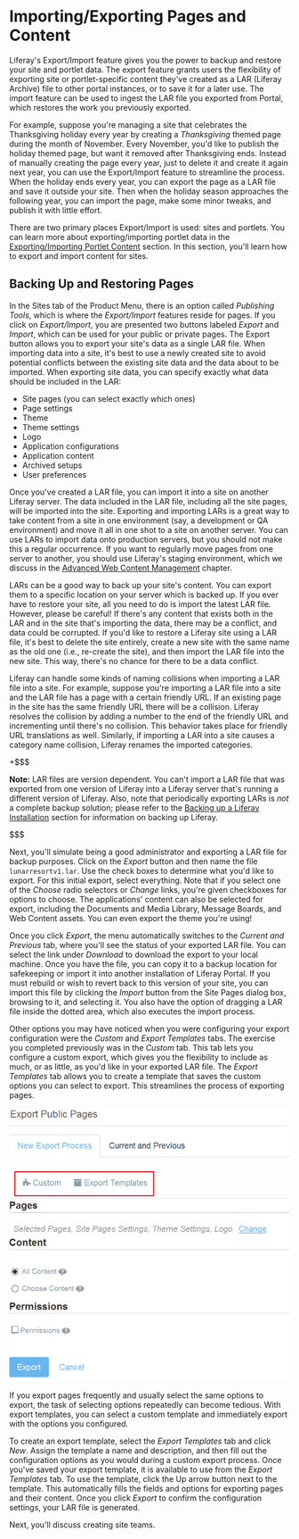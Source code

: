 # Importing/Exporting Pages and Content

Liferay's Export/Import feature gives you the power to backup and restore your
site and portlet data. The export feature grants users the flexibility of
exporting site or portlet-specific content they've created as a LAR (Liferay
Archive) file to other portal instances, or to save it for a later use. The
import feature can be used to ingest the LAR file you exported from Portal,
which restores the work you previously exported.

For example, suppose you're managing a site that celebrates the Thanksgiving
holiday every year by creating a *Thanksgiving* themed page during the month of
November. Every November, you'd like to publish the holiday themed page, but
want it removed after Thanksgiving ends. Instead of manually creating the page
every year, just to delete it and create it again next year, you can use the
Export/Import feature to streamline the process. When the holiday ends every
year, you can export the page as a LAR file and save it outside your site. Then
when the holiday season approaches the following year, you can import the page,
make some minor tweaks, and publish it with little effort.

There are two primary places Export/Import is used: sites and portlets. You can
learn more about exporting/importing portlet data in the
[Exporting/Importing Portlet Content](/discover/portal/-/knowledge_base/7-0/exporting-importing-portlet-content)
section. In this section, you'll learn how to export and import content for
sites.

## Backing Up and Restoring Pages

In the Sites tab of the Product Menu, there is an option called *Publishing
Tools*, which is where the *Export/Import* features reside for pages. If you
click on *Export/Import*, you are presented two buttons labeled *Export* and
*Import*, which can be used for your public or private pages. The Export button
allows you to export your site's data as a single LAR file. When importing data
into a site, it's best to use a newly created site to avoid potential conflicts
between the existing site data and the data about to be imported. When exporting
site data, you can specify exactly what data should be included in the LAR:

- Site pages (you can select exactly which ones)
- Page settings
- Theme
- Theme settings
- Logo
- Application configurations
- Application content
- Archived setups
- User preferences

Once you've created a LAR file, you can import it into a site on another Liferay
server. The data included in the LAR file, including all the site pages, will
be imported into the site. Exporting and importing LARs is a great way to take
content from a site in one environment (say, a development or QA environment)
and move it all in one shot to a site on another server. You can use LARs to
import data onto production servers, but you should not make this a regular
occurrence. If you want to regularly move pages from one server to another, you
should use Liferay's staging environment, which we discuss in the
[Advanced Web Content Management](/discover/portal/-/knowledge_base/6-2/advanced-web-content-management)
chapter.

LARs can be a good way to back up your site's content. You can export them to a
specific location on your server which is backed up. If you ever have to restore
your site, all you need to do is import the latest LAR file. However, please be
careful! If there's any content that exists both in the LAR and in the site
that's importing the data, there may be a conflict, and data could be
corrupted.  If you'd like to restore a Liferay site using a LAR file, it's best
to delete the site entirely, create a new site with the same name as the old
one (i.e., re-create the site), and then import the LAR file into the new site.
This way, there's no chance for there to be a data conflict.

Liferay can handle some kinds of naming collisions when importing a LAR file
into a site. For example, suppose you're importing a LAR file into a site and
the LAR file has a page with a certain friendly URL. If an existing page in the
site has the same friendly URL there will be a collision. Liferay resolves the
collision by adding a number to the end of the friendly URL and incrementing
until there's no collision. This behavior takes place for friendly URL
translations as well. Similarly, if importing a LAR into a site causes a
category name collision, Liferay renames the imported categories.

+$$$

**Note:** LAR files are version dependent. You can't import a LAR file that was
exported from one version of Liferay into a Liferay server that's running a
different version of Liferay. Also, note that periodically exporting LARs is
*not* a complete backup solution; please refer to the
[Backing up a Liferay Installation](/discover/deployment/-/knowledge_base/6-2/backing-up-a-liferay-installation)
section for information on backing up Liferay.

$$$

Next, you'll simulate being a good administrator and exporting a LAR file for
backup purposes. Click on the *Export* button and then name the file
`lunarresortv1.lar`. Use the check boxes to determine what you'd like to export.
For this initial export, select everything. Note that if you select one of the
*Choose* radio selectors or *Change* links, you're given checkboxes for options
to choose. The applications' content can also be selected for export, including
the Documents and Media Library, Message Boards, and Web Content assets. You can
even export the theme you're using!

Once you click *Export*, the menu automatically switches to the *Current and
Previous* tab, where you'll see the status of your exported LAR file. You can
select the link under *Download* to download the export to your local machine.
Once you have the file, you can copy it to a backup location for safekeeping or
import it into another installation of Liferay Portal. If you must rebuild or
wish to revert back to this version of your site, you can import this file by
clicking the *Import* button from the Site Pages dialog box, browsing to it, and
selecting it. You also have the option of dragging a LAR file inside the dotted
area, which also executes the import process.

Other options you may have noticed when you were configuring your export
configuration were the *Custom* and *Export Templates* tabs. The exercise you
completed previously was in the *Custom* tab. This tab lets you configure a
custom export, which gives you the flexibility to include as much, or as little,
as you'd like in your exported LAR file. The *Export Templates* tab allows you
to create a template that saves the custom options you can select to export.
This streamlines the process of exporting pages.

![Figure 1: You can configure your export options manually, or via an export template.](../../../images/export-page-templates.png)

If you export pages frequently and usually select the same options to export,
the task of selecting options repeatedly can become tedious. With export
templates, you can select a custom template and immediately export with the
options you configured.

To create an export template, select the *Export Templates* tab and click *New*.
Assign the template a name and description, and then fill out the configuration
options as you would during a custom export process. Once you've saved your
export template, it is available to use from the *Export Templates* tab. To use
the template, click the Up arrow button next to the template. This automatically
fills the fields and options for exporting pages and their content. Once you
click *Export* to confirm the configuration settings, your LAR file is
generated.

Next, you'll discuss creating site teams.
